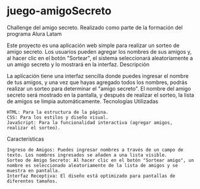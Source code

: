 # juego-amigoSecreto
Challenge del amigo secreto. Realizado como parte de la formación del programa Alura Latam

Este proyecto es una aplicación web simple para realizar un sorteo de amigo secreto. Los usuarios pueden agregar los nombres de sus amigos y, al hacer clic en el botón "Sortear", el sistema seleccionará aleatoriamente a un amigo secreto y lo mostrará en la interfaz.
Descripción

La aplicación tiene una interfaz sencilla donde puedes ingresar el nombre de tus amigos, y una vez que hayas agregado todos los nombres, podrás realizar un sorteo para determinar el "amigo secreto". El nombre del amigo secreto será mostrado en la pantalla, y después de realizar el sorteo, la lista de amigos se limpia automáticamente.
Tecnologías Utilizadas

    HTML: Para la estructura de la página.
    CSS: Para los estilos y diseño visual.
    JavaScript: Para la funcionalidad interactiva (agregar amigos, realizar el sorteo).

Características

    Ingreso de Amigos: Puedes ingresar nombres a través de un campo de texto. Los nombres ingresados se añaden a una lista visible.
    Sorteo de Amigo Secreto: Al hacer clic en el botón "Sortear amigo", un nombre es seleccionado aleatoriamente de la lista de amigos y se muestra en pantalla.
    Interfaz Receptiva: El diseño está optimizado para pantallas de diferentes tamaños.
